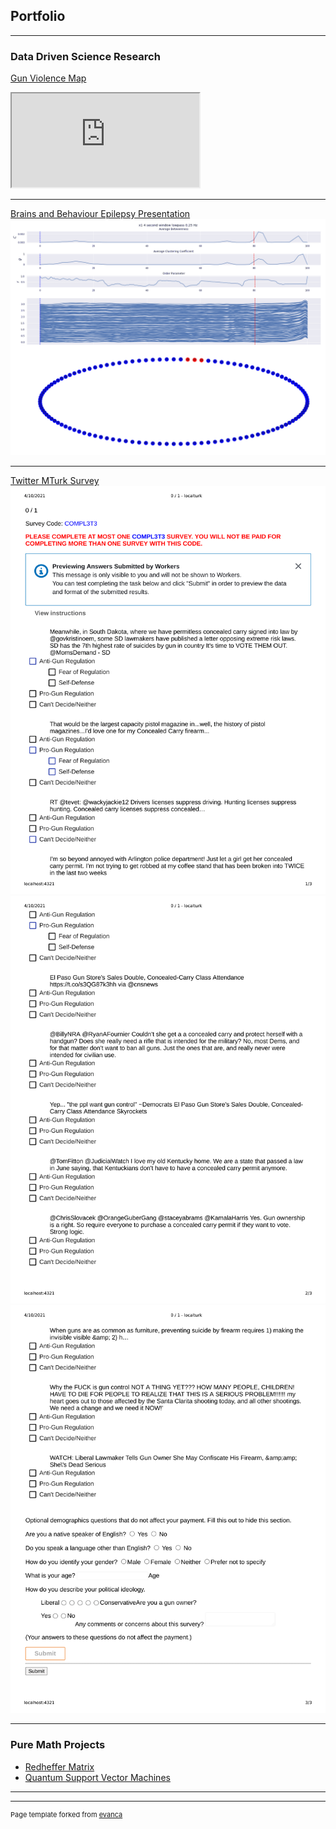 ## Portfolio

---

### Data Driven Science Research

[Gun Violence Map](https://github.com/kslote1/gun-violence-map)
 <iframe src="https://gun-map.herokuapp.com" title="Map of Gun violence in the U.S."></iframe> 

---
[Brains and Behaviour Epilepsy Presentation](/pdf/bb_poster.pdf)
<img src="images/anim-opt.gif?raw=true"/>

---
[Twitter MTurk Survey](https://github.com/kslote1/twitter-survey-mturk)
<img src="images/mturk-1.png?raw=true"/>
<img src="images/mturk-2.png?raw=true"/>
<img src="images/mturk-3.png?raw=true"/>


---

### Pure Math Projects

- [Redheffer Matrix](https://github.com/kslote1/Redheffer_matrix)
- [Quantum Support Vector Machines](https://github.com/kslote1/quantum-svm)

---




---
<p style="font-size:11px">Page template forked from <a href="https://github.com/evanca/quick-portfolio">evanca</a></p>
<!-- Remove above link if you don't want to attibute -->
